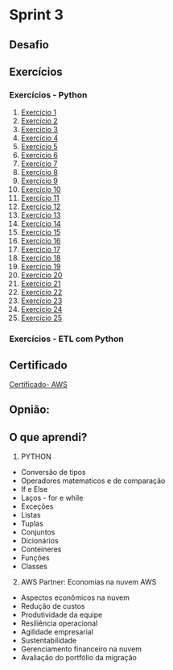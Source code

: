 # Sprint 3
## Desafio

## Exercícios 
### Exercícios - Python
1. [Exercício 1](https://github.com/Rafaapsantos/CompassUol_Programa_de_bolsas/blob/main/Sprint%203/Exercicios/exercicio-01.py)
2. [Exercício 2](https://github.com/Rafaapsantos/CompassUol_Programa_de_bolsas/blob/main/Sprint%203/Exercicios/exercicio-02.py)
3. [Exercício 3](https://github.com/Rafaapsantos/CompassUol_Programa_de_bolsas/blob/main/Sprint%203/Exercicios/exercicio-03.py)
4. [Exercício 4](https://github.com/Rafaapsantos/CompassUol_Programa_de_bolsas/blob/main/Sprint%203/Exercicios/exercicio-04.py)
5. [Exercício 5](https://github.com/Rafaapsantos/CompassUol_Programa_de_bolsas/blob/main/Sprint%203/Exercicios/exercicio-05.py)
6. [Exercício 6](https://github.com/Rafaapsantos/CompassUol_Programa_de_bolsas/blob/main/Sprint%203/Exercicios/exercicio-06.py)
7. [Exercício 7](https://github.com/Rafaapsantos/CompassUol_Programa_de_bolsas/blob/main/Sprint%203/Exercicios/exercicio-07.py)
8. [Exercício 8](https://github.com/Rafaapsantos/CompassUol_Programa_de_bolsas/blob/main/Sprint%203/Exercicios/exercicio-08.py)
9. [Exercício 9](https://github.com/Rafaapsantos/CompassUol_Programa_de_bolsas/blob/main/Sprint%203/Exercicios/exercicio-09.py)
10. [Exercício 10](https://github.com/Rafaapsantos/CompassUol_Programa_de_bolsas/blob/main/Sprint%203/Exercicios/exercicio-10.py)
11. [Exercício 11](https://github.com/Rafaapsantos/CompassUol_Programa_de_bolsas/blob/main/Sprint%203/Exercicios/exercicio-11.py)
12. [Exercício 12](https://github.com/Rafaapsantos/CompassUol_Programa_de_bolsas/blob/main/Sprint%203/Exercicios/exercicio-12.py)
13. [Exercício 13](https://github.com/Rafaapsantos/CompassUol_Programa_de_bolsas/blob/main/Sprint%203/Exercicios/exercicio-13.py)
14. [Exercício 14](https://github.com/Rafaapsantos/CompassUol_Programa_de_bolsas/blob/main/Sprint%203/Exercicios/exercicio-14.py)
15. [Exercício 15](https://github.com/Rafaapsantos/CompassUol_Programa_de_bolsas/blob/main/Sprint%203/Exercicios/exercicio-15.py)
16. [Exercício 16](https://github.com/Rafaapsantos/CompassUol_Programa_de_bolsas/blob/main/Sprint%203/Exercicios/exercicio-16.py)
17. [Exercício 17](https://github.com/Rafaapsantos/CompassUol_Programa_de_bolsas/blob/main/Sprint%203/Exercicios/exercicio-17.py)
18. [Exercício 18](https://github.com/Rafaapsantos/CompassUol_Programa_de_bolsas/blob/main/Sprint%203/Exercicios/exercicio-18.py)
19. [Exercício 19](https://github.com/Rafaapsantos/CompassUol_Programa_de_bolsas/blob/main/Sprint%203/Exercicios/exercicio-19.py)
20. [Exercício 20](https://github.com/Rafaapsantos/CompassUol_Programa_de_bolsas/blob/main/Sprint%203/Exercicios/exercicio-20.py)
21. [Exercício 21](https://github.com/Rafaapsantos/CompassUol_Programa_de_bolsas/blob/main/Sprint%203/Exercicios/exercicio-21.py)
22. [Exercício 22](https://github.com/Rafaapsantos/CompassUol_Programa_de_bolsas/blob/main/Sprint%203/Exercicios/exercicio-22.py)
23. [Exercício 23](https://github.com/Rafaapsantos/CompassUol_Programa_de_bolsas/blob/main/Sprint%203/Exercicios/exercicio-23.py)
24. [Exercício 24](https://github.com/Rafaapsantos/CompassUol_Programa_de_bolsas/blob/main/Sprint%203/Exercicios/exercicio-24.py)
25. [Exercício 25](https://github.com/Rafaapsantos/CompassUol_Programa_de_bolsas/blob/main/Sprint%203/Exercicios/exercicio-25.py)

### Exercícios - ETL com Python 


## Certificado 
[Certificado- AWS](https://github.com/Rafaapsantos/CompassUol_Programa_de_bolsas/tree/main/Sprint%203/Certificados)

## Opnião:


## O que aprendi?
1. PYTHON
* Conversão de tipos
* Operadores matematicos e de comparação
* If e Else
* Laços - for e while
* Exceções 
* Listas
* Tuplas
* Conjuntos
* Dicionários
* Conteineres
* Funções
* Classes

2. AWS Partner: Economias na nuvem AWS
* Aspectos econômicos na nuvem
* Redução de custos
* Produtividade da equipe
* Resiliência operacional
* Agilidade empresarial
* Sustentabilidade
* Gerenciamento financeiro na nuvem
* Avaliação do portfólio da migração


